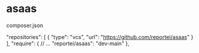 # asaas
composer.json

"repositories": [
    {
        "type": "vcs",
        "url": "https://github.com/reportei/asaas"
    }
],
"require": {
  // ...
  "reportei/asaas": "dev-main"
},
